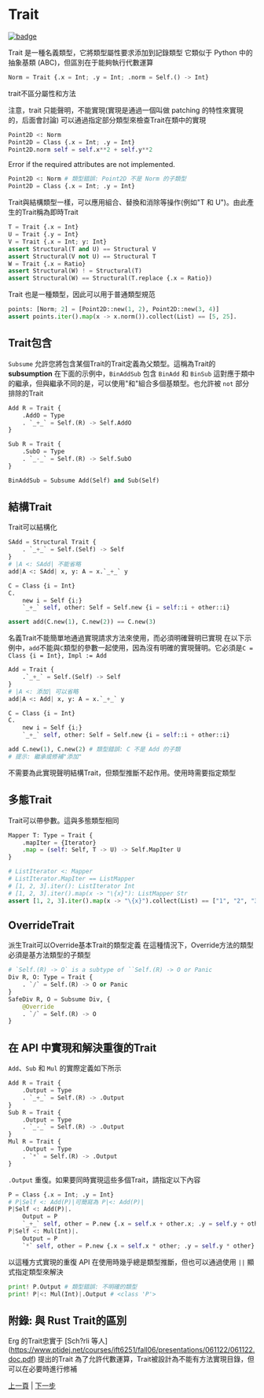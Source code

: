 # Trait

[![badge](https://img.shields.io/endpoint.svg?url=https%3A%2F%2Fgezf7g7pd5.execute-api.ap-northeast-1.amazonaws.com%2Fdefault%2Fsource_up_to_date%3Fowner%3Derg-lang%26repos%3Derg%26ref%3Dmain%26path%3Ddoc/EN/syntax/type/03_trait.md%26commit_hash%3D7078f95cecc961a65befb15929af06ae2331c934)](https://gezf7g7pd5.execute-api.ap-northeast-1.amazonaws.com/default/source_up_to_date?owner=erg-lang&repos=erg&ref=main&path=doc/EN/syntax/type/03_trait.md&commit_hash=7078f95cecc961a65befb15929af06ae2331c934)

Trait 是一種名義類型，它將類型屬性要求添加到記錄類型
它類似于 Python 中的抽象基類 (ABC)，但區別在于能夠執行代數運算

```python
Norm = Trait {.x = Int; .y = Int; .norm = Self.() -> Int}
```

trait不區分屬性和方法

注意，trait 只能聲明，不能實現(實現是通過一個叫做 patching 的特性來實現的，后面會討論)
可以通過指定部分類型來檢查Trait在類中的實現

```python
Point2D <: Norm
Point2D = Class {.x = Int; .y = Int}
Point2D.norm self = self.x**2 + self.y**2
```

Error if the required attributes are not implemented.

```python
Point2D <: Norm # 類型錯誤: Point2D 不是 Norm 的子類型
Point2D = Class {.x = Int; .y = Int}
```

Trait與結構類型一樣，可以應用組合、替換和消除等操作(例如"T 和 U")。由此產生的Trait稱為即時Trait

```python
T = Trait {.x = Int}
U = Trait {.y = Int}
V = Trait {.x = Int; y: Int}
assert Structural(T and U) == Structural V
assert Structural(V not U) == Structural T
W = Trait {.x = Ratio}
assert Structural(W) ! = Structural(T)
assert Structural(W) == Structural(T.replace {.x = Ratio})
```

Trait 也是一種類型，因此可以用于普通類型規范

```python
points: [Norm; 2] = [Point2D::new(1, 2), Point2D::new(3, 4)]
assert points.iter().map(x -> x.norm()).collect(List) == [5, 25].
```

## Trait包含

`Subsume` 允許您將包含某個Trait的Trait定義為父類型。這稱為Trait的 __subsumption__
在下面的示例中，`BinAddSub` 包含 `BinAdd` 和 `BinSub`
這對應于類中的繼承，但與繼承不同的是，可以使用"和"組合多個基類型。也允許被 `not` 部分排除的Trait

```python
Add R = Trait {
    .AddO = Type
    . `_+_` = Self.(R) -> Self.AddO
}

Sub R = Trait {
    .SubO = Type
    . `_-_` = Self.(R) -> Self.SubO
}

BinAddSub = Subsume Add(Self) and Sub(Self)
```

## 結構Trait

Trait可以結構化

```python
SAdd = Structural Trait {
    . `_+_` = Self.(Self) -> Self
}
# |A <: SAdd| 不能省略
add|A <: SAdd| x, y: A = x.`_+_` y

C = Class {i = Int}
C.
    new i = Self {i;}
    `_+_` self, other: Self = Self.new {i = self::i + other::i}

assert add(C.new(1), C.new(2)) == C.new(3)
```

名義Trait不能簡單地通過實現請求方法來使用，而必須明確聲明已實現
在以下示例中，`add`不能與`C`類型的參數一起使用，因為沒有明確的實現聲明。它必須是`C = Class {i = Int}, Impl := Add`

```python
Add = Trait {
    .`_+_` = Self.(Self) -> Self
}
# |A <: 添加| 可以省略
add|A <: Add| x, y: A = x.`_+_` y

C = Class {i = Int}
C.
    new i = Self {i;}
    `_+_` self, other: Self = Self.new {i = self::i + other::i}

add C.new(1), C.new(2) # 類型錯誤: C 不是 Add 的子類
# 提示: 繼承或修補"添加"
```

不需要為此實現聲明結構Trait，但類型推斷不起作用。使用時需要指定類型

## 多態Trait

Trait可以帶參數。這與多態類型相同

```python
Mapper T: Type = Trait {
    .mapIter = {Iterator}
    .map = (self: Self, T -> U) -> Self.MapIter U
}

# ListIterator <: Mapper
# ListIterator.MapIter == ListMapper
# [1, 2, 3].iter(): ListIterator Int
# [1, 2, 3].iter().map(x -> "\{x}"): ListMapper Str
assert [1, 2, 3].iter().map(x -> "\{x}").collect(List) == ["1", "2", "3"].
```

## OverrideTrait

派生Trait可以Override基本Trait的類型定義
在這種情況下，Override方法的類型必須是基方法類型的子類型

```python
# `Self.(R) -> O` is a subtype of ``Self.(R) -> O or Panic
Div R, O: Type = Trait {
    . `/` = Self.(R) -> O or Panic
}
SafeDiv R, O = Subsume Div, {
    @Override
    . `/` = Self.(R) -> O
}
```

## 在 API 中實現和解決重復的Trait

`Add`、`Sub` 和 `Mul` 的實際定義如下所示

```python
Add R = Trait {
    .Output = Type
    . `_+_` = Self.(R) -> .Output
}
Sub R = Trait {
    .Output = Type
    . `_-_` = Self.(R) -> .Output
}
Mul R = Trait {
    .Output = Type
    . `*` = Self.(R) -> .Output
}
```

`.Output` 重復。如果要同時實現這些多個Trait，請指定以下內容

```python
P = Class {.x = Int; .y = Int}
# P|Self <: Add(P)|可簡寫為 P|<: Add(P)|
P|Self <: Add(P)|.
    Output = P
    `_+_` self, other = P.new {.x = self.x + other.x; .y = self.y + other.y}
P|Self <: Mul(Int)|.
    Output = P
    `*` self, other = P.new {.x = self.x * other; .y = self.y * other}
```

以這種方式實現的重復 API 在使用時幾乎總是類型推斷，但也可以通過使用 `||` 顯式指定類型來解決

```python
print! P.Output # 類型錯誤: 不明確的類型
print! P|<: Mul(Int)|.Output # <class 'P'>
```

## 附錄: 與 Rust Trait的區別

Erg 的Trait忠實于 [Sch?rli 等人] (<https://www.ptidej.net/courses/ift6251/fall06/presentations/061122/061122.doc.pdf>) 提出的Trait
為了允許代數運算，Trait被設計為不能有方法實現目錄，但可以在必要時進行修補

<p 對齊='中心'>
     <a href='./02_basic.md'>上一頁</a> | <a href='./04_class.md'>下一步</a>
</p>
